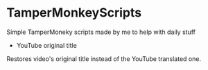 # TamperMonkeyScripts
Simple TamperMoneky scripts made by me to help with daily stuff

* YouTube original title

Restores video's original title instead of the YouTube translated one.
